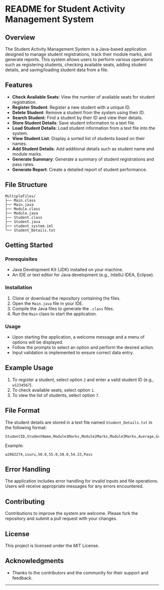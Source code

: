 
# README for Student Activity Management System

## Overview
The Student Activity Management System is a Java-based application designed to manage student registrations, track their module marks, and generate reports. This system allows users to perform various operations such as registering students, checking available seats, adding student details, and saving/loading student data from a file.

## Features
- **Check Available Seats**: View the number of available seats for student registration.
- **Register Student**: Register a new student with a unique ID.
- **Delete Student**: Remove a student from the system using their ID.
- **Search Student**: Find a student by their ID and view their details.
- **Store Student Details**: Save student information to a text file.
- **Load Student Details**: Load student information from a text file into the system.
- **View Student List**: Display a sorted list of students based on their names.
- **Add Student Details**: Add additional details such as student name and module marks.
- **Generate Summary**: Generate a summary of student registrations and pass rates.
- **Generate Report**: Create a detailed report of student performance.

## File Structure
```
MultipleFiles/
├── Main.class
├── Main.java
├── Module.class
├── Module.java
├── Student.class
├── Student.java
├── student_system.iml
└── Student_Details.txt
```

## Getting Started
### Prerequisites
- Java Development Kit (JDK) installed on your machine.
- An IDE or text editor for Java development (e.g., IntelliJ IDEA, Eclipse).

### Installation
1. Clone or download the repository containing the files.
2. Open the `Main.java` file in your IDE.
3. Compile the Java files to generate the `.class` files.
4. Run the `Main` class to start the application.

### Usage
- Upon starting the application, a welcome message and a menu of options will be displayed.
- Follow the prompts to select an option and perform the desired action.
- Input validation is implemented to ensure correct data entry.

## Example Usage
1. To register a student, select option `2` and enter a valid student ID (e.g., `w1234567`).
2. To check available seats, select option `1`.
3. To view the list of students, select option `7`.

## File Format
The student details are stored in a text file named `Student_Details.txt` in the following format:
```
StudentID,StudentName,Module1Marks,Module2Marks,Module3Marks,Average,Grade
```
Example:
```
w2082274,isuru,50.0,55.0,58.0,54.33,Pass
```

## Error Handling
The application includes error handling for invalid inputs and file operations. Users will receive appropriate messages for any errors encountered.

## Contributing
Contributions to improve the system are welcome. Please fork the repository and submit a pull request with your changes.

## License
This project is licensed under the MIT License.

## Acknowledgments
- Thanks to the contributors and the community for their support and feedback.

---
